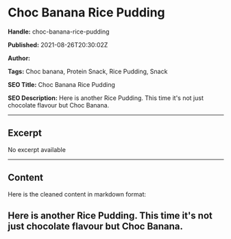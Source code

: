 # Choc Banana Rice Pudding

**Handle:** choc-banana-rice-pudding

**Published:** 2021-08-26T20:30:02Z

**Author:**  

**Tags:** Choc banana, Protein Snack, Rice Pudding, Snack

**SEO Title:** Choc Banana Rice Pudding

**SEO Description:** Here is another Rice Pudding. This time it's not just chocolate flavour but Choc Banana.

---

## Excerpt

No excerpt available

---

## Content

Here is the cleaned content in markdown format:

## Here is another Rice Pudding. This time it's not just chocolate flavour but Choc Banana.

